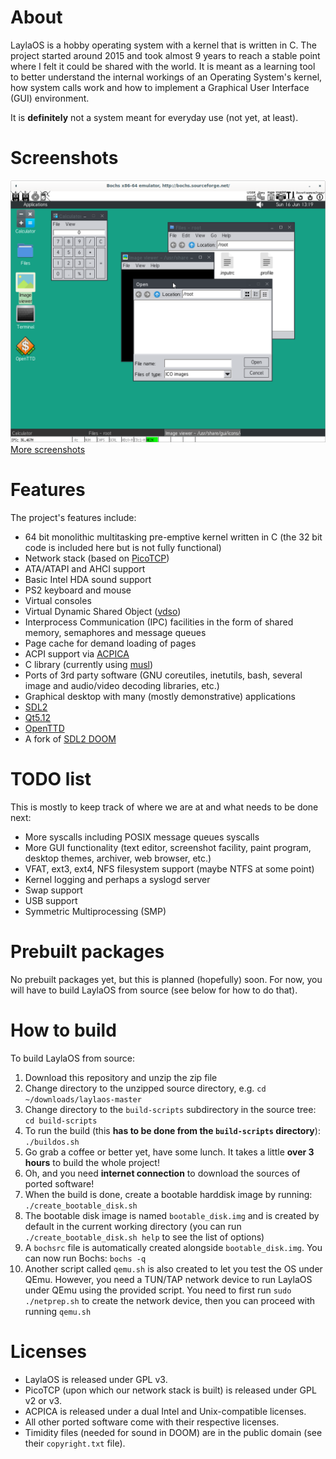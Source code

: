 # About

LaylaOS is a hobby operating system with a kernel that is written in C. The project started around 2015 and took almost 9 years to reach a stable point where I felt it could be shared with the world.
It is meant as a learning tool to better understand the internal workings of an Operating System's kernel, how system calls work and how to implement a Graphical User Interface (GUI) environment.

It is **definitely** not a system meant for everyday use (not yet, at least).

# Screenshots

![LaylaOS screenshot](screenshots/screenshot3.png)
[More screenshots](screenshots)

# Features

The project's features include:
* 64 bit monolithic multitasking pre-emptive kernel written in C (the 32 bit code is included here but is not fully functional)
* Network stack (based on [PicoTCP](https://github.com/tass-belgium/picotcp/tree/master))
* ATA/ATAPI and AHCI support
* Basic Intel HDA sound support
* PS2 keyboard and mouse
* Virtual consoles
* Virtual Dynamic Shared Object ([vdso](https://man7.org/linux/man-pages/man7/vdso.7.html))
* Interprocess Communication (IPC) facilities in the form of shared memory, semaphores and message queues
* Page cache for demand loading of pages
* ACPI support via [ACPICA](https://www.intel.com/content/www/us/en/developer/topic-technology/open/acpica/download.html)
* C library (currently using [musl](https://wiki.musl-libc.org/))
* Ports of 3rd party software (GNU coreutiles, inetutils, bash, several image and audio/video decoding libraries, etc.)
* Graphical desktop with many (mostly demonstrative) applications
* [SDL2](https://www.libsdl.org/)
* [Qt5.12](https://www.qt.io/qt-5-12)
* [OpenTTD](https://www.openttd.org/)
* A fork of [SDL2 DOOM](https://github.com/moisam/laylaos-sdl2-doom/tree/master)

# TODO list

This is mostly to keep track of where we are at and what needs to be done next:
* More syscalls including POSIX message queues syscalls
* More GUI functionality (text editor, screenshot facility, paint program, desktop themes, archiver, web browser, etc.)
* VFAT, ext3, ext4, NFS filesystem support (maybe NTFS at some point)
* Kernel logging and perhaps a syslogd server
* Swap support
* USB support
* Symmetric Multiprocessing (SMP)

# Prebuilt packages

No prebuilt packages yet, but this is planned (hopefully) soon. For now, you will have to build LaylaOS from source (see below for how to do that).

# How to build

To build LaylaOS from source:
1. Download this repository and unzip the zip file
2. Change directory to the unzipped source directory, e.g. `cd ~/downloads/laylaos-master`
3. Change directory to the `build-scripts` subdirectory in the source tree: `cd build-scripts`
4. To run the build (this **has to be done from the `build-scripts` directory**): `./buildos.sh`
5. Go grab a coffee or better yet, have some lunch. It takes a little **over 3 hours** to build the whole project!
6. Oh, and you need **internet connection** to download the sources of ported software!
7. When the build is done, create a bootable harddisk image by running: `./create_bootable_disk.sh`
8. The bootable disk image is named `bootable_disk.img` and is created by default in the current working directory (you can run `./create_bootable_disk.sh help` to see the list of options)
9. A `bochsrc` file is automatically created alongside `bootable_disk.img`. You can now run Bochs: `bochs -q`
10. Another script called `qemu.sh` is also created to let you test the OS under QEmu. However, you need a TUN/TAP network device to run LaylaOS under QEmu using the provided script. You need to first run `sudo ./netprep.sh` to create the network device, then you can proceed with running `qemu.sh`

# Licenses

- LaylaOS is released under GPL v3.
- PicoTCP (upon which our network stack is built) is released under GPL v2 or v3.
- ACPICA is released under a dual Intel and Unix-compatible licenses.
- All other ported software come with their respective licenses.
- Timidity files (needed for sound in DOOM) are in the public domain (see their `copyright.txt` file).
